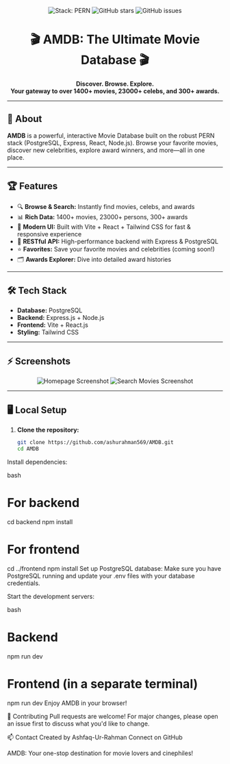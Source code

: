 <p align="center">
  <img src="https://img.shields.io/badge/Stack-PERN-blueviolet" alt="Stack: PERN" />
  <img src="https://img.shields.io/github/stars/ashurahman569/AMDB?style=social" alt="GitHub stars" />
  <img src="https://img.shields.io/github/issues/ashurahman569/AMDB" alt="GitHub issues" />
</p>

<h1 align="center">🎬 AMDB: The Ultimate Movie Database 🎬</h1>

<p align="center">
  <b>Discover. Browse. Explore.<br />Your gateway to over 1400+ movies, 23000+ celebs, and 300+ awards.</b>
</p>

---

## 🚀 About

**AMDB** is a powerful, interactive Movie Database built on the robust PERN stack (PostgreSQL, Express, React, Node.js). Browse your favorite movies, discover new celebrities, explore award winners, and more—all in one place.

---

## 🏆 Features

- 🔍 **Browse & Search:** Instantly find movies, celebs, and awards
- 📊 **Rich Data:** 1400+ movies, 23000+ persons, 300+ awards
- 🎨 **Modern UI:** Built with Vite + React + Tailwind CSS for fast & responsive experience
- 💾 **RESTful API:** High-performance backend with Express & PostgreSQL
- ⭐ **Favorites:** Save your favorite movies and celebrities (coming soon!)
- 🗂️ **Awards Explorer:** Dive into detailed award histories

---

## 🛠️ Tech Stack

- **Database:** PostgreSQL
- **Backend:** Express.js + Node.js
- **Frontend:** Vite + React.js
- **Styling:** Tailwind CSS

---

## ⚡ Screenshots

<!-- Add your screenshots below! -->
<p align="center">
  <img src="https://via.placeholder.com/800x400?text=Homepage+Screenshot" alt="Homepage Screenshot" />
  <img src="https://via.placeholder.com/800x400?text=Search+Movies+Screenshot" alt="Search Movies Screenshot" />
</p>

---

## 🖥️ Local Setup

1. **Clone the repository:**
   ```bash
   git clone https://github.com/ashurahman569/AMDB.git
   cd AMDB
Install dependencies:

bash
# For backend
cd backend
npm install

# For frontend
cd ../frontend
npm install
Set up PostgreSQL database:
Make sure you have PostgreSQL running and update your .env files with your database credentials.

Start the development servers:

bash
# Backend
npm run dev

# Frontend (in a separate terminal)
npm run dev
Enjoy AMDB in your browser!

🙌 Contributing
Pull requests are welcome! For major changes, please open an issue first to discuss what you'd like to change.

📫 Contact
Created by Ashfaq-Ur-Rahman
Connect on GitHub

AMDB: Your one-stop destination for movie lovers and cinephiles!
